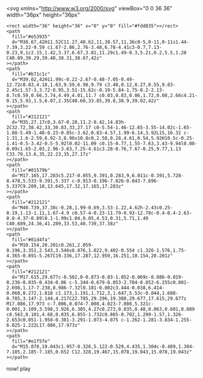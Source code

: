 <!-- From Uiverse.io by barisdogansutcu --> 

<link rel = "/* From Uiverse.io by barisdogansutcu */ 
button {
  display: flex;
  align-items: center;
  justify-content: center;
  gap: 10px;
  padding: 0 10px;
  color: white;
  text-shadow: 2px 2px rgb(116, 116, 116);
  text-transform: uppercase;
  cursor: pointer;
  border: solid 2px black;
  letter-spacing: 1px;
  font-weight: 600;
  font-size: 17px;
  background-color: hsl(49deg 98% 60%);
  border-radius: 50px;
  position: relative;
  overflow: hidden;
  transition: all 0.5s ease;
}

button:active {
  transform: scale(0.9);
  transition: all 100ms ease;
}

button svg {
  transition: all 0.5s ease;
  z-index: 2;
}

.play {
  transition: all 0.5s ease;
  transition-delay: 300ms;
}

button:hover svg {
  transform: scale(3) translate(50%);
}

.now {
  position: absolute;
  left: 0;
  transform: translateX(-100%);
  transition: all 0.5s ease;
  z-index: 2;
}

button:hover .now {
  transform: translateX(10px);
  transition-delay: 300ms;
}

button:hover .play {
  transform: translateX(200%);
  transition-delay: 300ms;
}
">
<button>
  <svg
    xmlns="http://www.w3.org/2000/svg"
    viewBox="0 0 36 36"
    width="36px"
    height="36px"
  >
    <rect width="36" height="36" x="0" y="0" fill="#fdd835"></rect>
    <path
      fill="#e53935"
      d="M38.67,42H11.52C11.27,40.62,11,38.57,11,36c0-5,0-11,0-11s1.44-7.39,3.22-9.59 c1.67-2.06,2.76-3.48,6.78-4.41c3-0.7,7.13-0.23,9,1c2.15,1.42,3.37,6.67,3.81,11.29c1.49-0.3,5.21,0.2,5.5,1.28 C40.89,30.29,39.48,38.31,38.67,42z"
    ></path>
    <path
      fill="#b71c1c"
      d="M39.02,42H11.99c-0.22-2.67-0.48-7.05-0.49-12.72c0.83,4.18,1.63,9.59,6.98,9.79 c3.48,0.12,8.27,0.55,9.83-2.45c1.57-3,3.72-8.95,3.51-15.62c-0.19-5.84-1.75-8.2-2.13-8.7c0.59,0.66,3.74,4.49,4.01,11.7 c0.03,0.83,0.06,1.72,0.08,2.66c4.21-0.15,5.93,1.5,6.07,2.35C40.68,33.85,39.8,38.9,39.02,42z"
    ></path>
    <path
      fill="#212121"
      d="M35,27.17c0,3.67-0.28,11.2-0.42,14.83h-2C32.72,38.42,33,30.83,33,27.17 c0-5.54-1.46-12.65-3.55-14.02c-1.65-1.08-5.49-1.48-8.23-0.85c-3.62,0.83-4.57,1.99-6.14,3.92L15,16.32 c-1.31,1.6-2.59,6.92-3,8.96v10.8c0,2.58,0.28,4.61,0.54,5.92H10.5c-0.25-1.41-0.5-3.42-0.5-5.92l0.02-11.09 c0.15-0.77,1.55-7.63,3.43-9.94l0.08-0.09c1.65-2.03,2.96-3.63,7.25-4.61c3.28-0.76,7.67-0.25,9.77,1.13 C33.79,13.6,35,22.23,35,27.17z"
    ></path>
    <path
      fill="#01579b"
      d="M17.165,17.283c5.217-0.055,9.391,0.283,9,6.011c-0.391,5.728-8.478,5.533-9.391,5.337 c-0.913-0.196-7.826-0.043-7.696-5.337C9.209,18,13.645,17.32,17.165,17.283z"
    ></path>
    <path
      fill="#212121"
      d="M40.739,37.38c-0.28,1.99-0.69,3.53-1.22,4.62h-2.43c0.25-0.19,1.13-1.11,1.67-4.9 c0.57-4-0.23-11.79-0.93-12.78c-0.4-0.4-2.63-0.8-4.37-0.89l0.1-1.99c1.04,0.05,4.53,0.31,5.71,1.49 C40.689,24.36,41.289,33.53,40.739,37.38z"
    ></path>
    <path
      fill="#81d4fa"
      d="M10.154,20.201c0.261,2.059-0.196,3.351,2.543,3.546s8.076,1.022,9.402-0.554 c1.326-1.576,1.75-4.365-0.891-5.267C19.336,17.287,12.959,16.251,10.154,20.201z"
    ></path>
    <path
      fill="#212121"
      d="M17.615,29.677c-0.502,0-0.873-0.03-1.052-0.069c-0.086-0.019-0.236-0.035-0.434-0.06 c-5.344-0.679-8.053-2.784-8.052-6.255c0.001-2.698,1.17-7.238,8.986-7.32l0.181-0.002c3.444-0.038,6.414-0.068,8.272,1.818 c1.173,1.191,1.712,3,1.647,5.53c-0.044,1.688-0.785,3.147-2.144,4.217C22.785,29.296,19.388,29.677,17.615,29.677z M17.086,17.973 c-7.006,0.074-7.008,4.023-7.008,5.321c-0.001,3.109,3.598,3.926,6.305,4.27c0.273,0.035,0.48,0.063,0.601,0.089 c0.563,0.101,4.68,0.035,6.855-1.732c0.865-0.702,1.299-1.57,1.326-2.653c0.051-1.958-0.301-3.291-1.073-4.075 c-1.262-1.281-3.834-1.255-6.825-1.222L17.086,17.973z"
    ></path>
    <path
      fill="#e1f5fe"
      d="M15.078,19.043c1.957-0.326,5.122-0.529,4.435,1.304c-0.489,1.304-7.185,2.185-7.185,0.652 C12.328,19.467,15.078,19.043,15.078,19.043z"
    ></path>
  </svg>
  <span class="now">now!</span>
  <span class="play">play</span>
</button>

